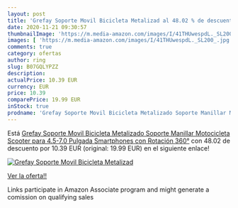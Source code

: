 ```yaml
---
layout: post
title: 'Grefay Soporte Movil Bicicleta Metalizad al 48.02 % de descuento'
date: 2020-11-21 09:30:57
thumbnailImage: 'https://m.media-amazon.com/images/I/41THUwespdL._SL200_.jpg'
images: [ 'https://m.media-amazon.com/images/I/41THUwespdL._SL200_.jpg' ]
comments: true
category: ofertas
author: ring
slug: B07GQLYPZZ
description:
actualPrice: 10.39 EUR
currency: EUR
price: 10.39
comparePrice: 19.99 EUR
inStock: true
prodname: 'Grefay Soporte Movil Bicicleta Metalizado Soporte Manillar Motocicleta Scooter para 4.5-7.0 Pulgada Smartphones con Rotación 360°'
---
```


Está [Grefay Soporte Movil Bicicleta Metalizado Soporte Manillar Motocicleta Scooter para 4.5-7.0 Pulgada Smartphones con Rotación 360°](https://www.amazon.es/dp/B07GQLYPZZ/?tag=tolees-21) con 48.02 de descuento por 10.39 EUR (original: 19.99 EUR) en el siguiente enlace!

[![Grefay Soporte Movil Bicicleta Metalizad](https://m.media-amazon.com/images/I/41THUwespdL._SL200_.jpg)](https://www.amazon.es/dp/B07GQLYPZZ/?tag=tolees-21)

[Ver la oferta!!](https://www.amazon.es/dp/B07GQLYPZZ/?tag=tolees-21)

Links participate in Amazon Associate program and might generate a comission on qualifying sales



